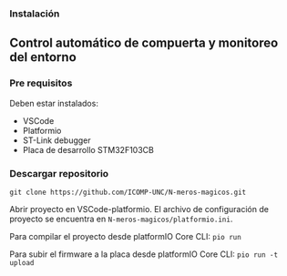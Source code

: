 ### Instalación
## Control automático de compuerta y monitoreo del entorno
### Pre requisitos
Deben estar instalados:

- VSCode
- Platformio
- ST-Link debugger
- Placa de desarrollo STM32F103CB

### Descargar repositorio

`git clone https://github.com/ICOMP-UNC/N-meros-magicos.git`

Abrir proyecto en VSCode-platformio. El archivo de configuración de proyecto se encuentra en `N-meros-magicos/platformio.ini`.

Para compilar el proyecto desde platformIO Core CLI:
`pio run`

Para subir el firmware a la placa desde platformIO Core CLI:
`pio run -t upload`
